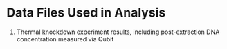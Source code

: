 # Data Files Used in Analysis #

1. Thermal knockdown experiment results, including post-extraction DNA concentration measured via Qubit
